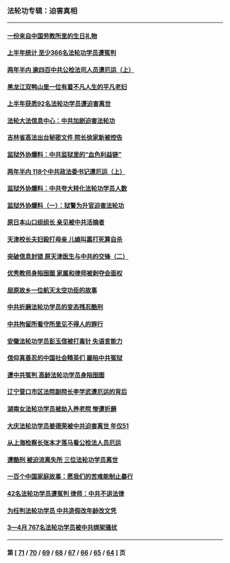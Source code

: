 ### 法轮功专辑：迫害真相
---
#### [一份来自中国劳教所里的生日礼物](../../pages/nf4379/n13777122.md?07100430) 
#### [上半年统计 至少366名法轮功学员遭冤判](../../pages/nf4379/n13775603.md?07100430) 
#### [两年半内 逾四百中共公检法司人员遭厄运（上）](../../pages/nf4379/n13767733.md?07100430) 
#### [黑龙江双鸭山里一位有着不凡人生的平凡老妇](../../pages/nf4379/n13774224.md?07100430) 
#### [上半年获悉92名法轮功学员遭迫害离世](../../pages/nf4379/n13772701.md?07100430) 
#### [法轮大法信息中心：中共加剧迫害法轮功](../../pages/nf4379/n13772403.md?07100430) 
#### [吉林省高法出台秘密文件 院长徐家新被控告](../../pages/nf4379/n13771719.md?07100430) 
#### [监狱外协爆料：中共监狱里的“血色利益链”](../../pages/nf4379/n13769954.md?07100430) 
#### [两年半内 118个中共政法委书记遭厄运（上）](../../pages/nf4379/n13763600.md?07100430) 
#### [监狱外协爆料：中共夸大转化法轮功学员人数](../../pages/nf4379/n13769180.md?07100430) 
#### [监狱外协爆料（一）：狱警为升官迫害法轮功](../../pages/nf4379/n13768538.md?07100430) 
#### [原日本山口组组长 亲见被中共活摘者](../../pages/nf4379/n13767360.md?07100430) 
#### [天津校长夫妇殴打母亲 儿媳叫嚣打死算自杀](../../pages/nf4379/n13767387.md?07100430) 
#### [突破信息封锁 原天津医生与中共的交锋（二）](../../pages/nf4379/n13767437.md?07100430) 
#### [优秀教师身陷囹圄 家属和律师被剥夺会面权](../../pages/nf4379/n13765832.md?07100430) 
#### [屈原故乡一位航天太空功臣的故事](../../pages/nf4379/n13764742.md?07100430) 
#### [中共折磨法轮功学员的变态残忍酷刑](../../pages/nf4379/n13762772.md?07100430) 
#### [中共拘留所看守所里见不得人的罪行](../../pages/nf4379/n13761656.md?07100430) 
#### [安徽法轮功学员彭玉信被打毒针 失语言能力](../../pages/nf4379/n13760892.md?07100430) 
#### [信仰真善忍的中国社会精英们 屡陷中共冤狱](../../pages/nf4379/n13760120.md?07100430) 
#### [遭中共冤判 高龄法轮功学员身陷囹圄](../../pages/nf4379/n13759378.md?07100430) 
#### [辽宁营口市区法院副院长李学武遭厄运的背后](../../pages/nf4379/n13757782.md?07100430) 
#### [湖南女法轮功学员被劫入养老院 惨遭折磨](../../pages/nf4379/n13756608.md?07100430) 
#### [大庆法轮功学员姜德荣被中共迫害离世 年仅51](../../pages/nf4379/n13755805.md?07100430) 
#### [从上海检察长张本才落马看公检法人员厄运](../../pages/nf4379/n13755011.md?07100430) 
#### [遭酷刑 被迫流离失所 三位法轮功学员离世](../../pages/nf4379/n13754229.md?07100430) 
#### [一百个中国家庭故事：愿我们的苦难能制止暴行](../../pages/nf4379/n13753117.md?07100430) 
#### [42名法轮功学员遭冤判 律师：中共不讲法律](../../pages/nf4379/n13753469.md?07100430) 
#### [为枉判法轮功学员 中共造假改年龄改文凭](../../pages/nf4379/n13752835.md?07100430) 
#### [3—4月 767名法轮功学员被中共绑架骚扰](../../pages/nf4379/n13732751.md?07100430) 

---
#### 第 [ [71](./71.md?07100430) / [70](./70.md?07100430) / [69](./69.md?07100430) / [68](./68.md?07100430) / [67](./67.md?07100430) / [66](./66.md?07100430) / [65](./65.md?07100430) / [64](./64.md?07100430) ] 页
